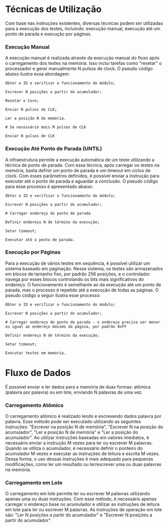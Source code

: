 # Técnicas de Utilização

Com base nas instruções existentes, diversas técnicas podem ser utilizadas para a execução dos testes, incluindo: execução manual, execução até um ponto de parada e execução por páginas.

### Execução Manual

A execução manual é realizada através da execução manual do fluxo após o carregamento dos testes na memória. Isso inclui tarefas como "resetar" o processador e gerar manualmente N pulsos de clock. O pseudo código abaixo ilustra essa abordagem:

```pseudo
Obter o ID e verificar o funcionamento do módulo;

Escrever N posições a partir do acumulador;

Resetar o Core;

Enviar N pulsos de CLK;

Ler a posição N de memória.

# Se necessário mais M pulsos de CLK

Enviar N pulsos de CLK
```

### Execução Até Ponto de Parada (UNTIL)

A infraestrutura permite a execução automática de um teste utilizando a técnica de ponto de parada. Com essa técnica, após carregar os testes na memória, basta definir um ponto de parada e um timeout em ciclos de clock. Com esses parâmetros definidos, é possível enviar a instrução para executar até o ponto de parada e aguardar a conclusão. O pseudo código para esse processo é apresentado abaixo:

```pseudo
Obter o ID e verificar o funcionamento do módulo;

Escrever N posições a partir do acumulador;

# Carregar endereço do ponto de parada

Definir endereço N de término da execução;

Setar timeout;

Executar até o ponto de parada.
```

### Execução por Páginas

Para a execução de vários testes em sequência, é possível utilizar um sistema baseado em paginação. Nesse sistema, os testes são armazenados em blocos de tamanho fixo, por padrão 256 posições, e o controlador navega por esses blocos controlando os bits mais significativos do endereço. O funcionamento é semelhante ao da execução até um ponto de parada, mas o processo é repetido até a execução de todas as páginas. O pseudo código a seguir ilustra esse processo:

```pseudo
Obter o ID e verificar o funcionamento do módulo;

Escrever N posições a partir do acumulador;

# Carregar endereço do ponto de parada - o endereço precisa ser menor ou igual ao endereço máximo da página, por padrão 0xFF

Definir endereço N de término da execução;

Setar timeout;

Executar testes em memória.
```

# Fluxo de Dados

É possível enviar e ler dados para a memória de duas formas: atômica (palavra por palavra) ou em lote, enviando N palavras de uma vez.

### Carregamento Atômico

O carregamento atômico é realizado lendo e escrevendo dados palavra por palavra. Esse método pode ser executado utilizando as seguintes instruções: "Escrever na posição N de memória", "Escrever N na posição do acumulador", "Ler a posição N de memória" e "Ler a posição do acumulador". Ao utilizar instruções baseadas em valores imediatos, é necessário enviar a instrução M vezes para ler ou escrever M palavras. Quando se utiliza o acumulador, é necessário definir o ponteiro do acumulador M vezes e executar as instruções de leitura e escrita M vezes. Dessa forma, o uso dessas instruções é mais adequado para pequenas modificações, como ler um resultado ou ler/escrever uma ou duas palavras na memória.

### Carregamento em Lote

O carregamento em lote permite ler ou escrever M palavras utilizando apenas uma ou duas instruções. Com esse método, é necessário apenas carregar o endereço base no acumulador e utilizar as instruções de leitura em lote para ler ou escrever M palavras. As instruções de operação em lote são: "Ler N posições a partir do acumulador" e "Escrever N posições a partir do acumulador".